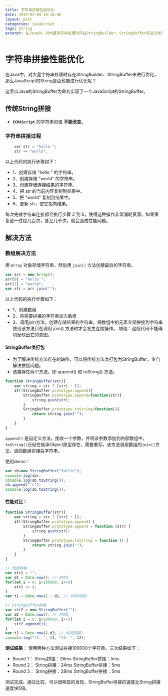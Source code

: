 ```yaml
---
title: 字符串拼接性能优化
date: 2019-01-09 18:18:06
layout: post
categories: JavaScript
tags: String
excerpt: 在Java中，对大量字符串处理时存在StringBuilder、StringBuffer来进行优化，那么JavaScript的String是否也能进行优化呢？
---
```


# 字符串拼接性能优化

在Java中，对大量字符串处理时存在StringBuilder、StringBuffer来进行优化，那么JavaScript的String是否也能进行优化呢？

这里以Java的StringBuffer为命名实现了一个JavaScript的StringBuffer。

## 传统String拼接

* **`ECMAScript`** 的字符串的值 **不能改变**。

### 字符串拼接过程

```js
    var str = "hello ";
    str += "world";
```

以上代码的执行步骤如下：

* 1、创建存储 "hello " 的字符串。
* 2、创建存储 "world" 的字符串。
* 3、创建存储连接结果的字符串。
* 4、把 str 的当前内容复制到结果中。
* 5、把 "world" 复制到结果中。
* 6、更新 str，使它指向结果。

每次完成字符串连接都会执行步骤 2 到 6，使得这种操作非常消耗资源。如果重复这一过程几百次，甚至几千次，就会造成性能问题。

## 解决方法

### 数组解决方法

用 `Array` 对象存储字符串，然后用 `join()` 方法创建最后的字符串。

```js
var arr = new Array();
arr[0] = "hello ";
arr[1] = "world";
var str = arr.join("");
```

以上代码的执行步骤如下：

* 1、创建数组
* 2、将需要拼接的字符串加入数组
* 3、调用join方法，创建存储结果的字符串，将数组中的元素全部拼接到字符串
使用该方法只在调用 join() 方法时才会发生连接操作。
缺陷：这段代码不能确切反映出它的意图。

#### StringBuffer类打包

* 为了解决传统方法存在的缺陷，可以将传统方法类打包为StringBuffer，专门解决拼接问题。
* 该类存在两个方法，即 append() 和 toString() 方法。

```javascript
function StringBuffer(str){
    var string = str ? [str] : [];
    if(!StringBuffer.prototype.append){
        StringBuffer.prototype.append=function(str){
            string.push(str);
        }
        StringBuffer.prototype.toString=function(){
            return string.join("");
        }
    }
}
```

`append()` 是自定义方法，接收一个参数，并将该参数添加到内部数组中，`toString()`已经在继承Object原型存在，需要重写，该方法调用数组的`join()`方法，返回数组拼接后字符串。

使用demo：

```javascript
var sb=new StringBuffer("failte");
console.log(sb);
console.log(sb.toString());
sb.append("'s");
console.log(sb.toString());
```

#### 性能对比：

```javascript
function StringBuffer(str){
    var string = str ? [str] : [];
    if(!StringBuffer.prototype.append) {
        StringBuffer.prototype.append = function (str) {
            string.push(str);
        }
        StringBuffer.prototype.toString = function () {
            return string.join("");
        }
    }
}

// 传统拼接
var str1 = "";
var d1 = Date.now(); // 时刻1
for(let i = 0; i<100000; i++){
    str1 += i;
}
var t1 = Date.now() - d1; // 时间间隔1

// StringBuffer拼接
var str2 = new StringBuffer("");
var d2 = Date.now(); // 时刻2
for(let i = 0; i<100000; i++){
    str2.append(i);
}
var t2 = Date.now()-d2; // 时间间隔2
console.log("t1: ", t1, "t2: ", t2);
```

**测试结果**：
使用两种方法测试拼接100000个字符串，三次结果如下：

* Round 1：
String拼接：26ms
StringBuffer拼接：5ms
* Round 2：
String拼接：24ms
StringBuffer拼接：5ms
* Round 3：
String拼接：28ms
StringBuffer拼接：5ms

测试完成。通过比较，可以很明显的发现，StringBuffer拼接的速度比String拼接速度快5倍。
